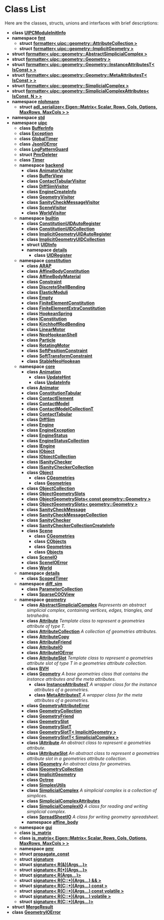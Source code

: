 
# Class List


Here are the classes, structs, unions and interfaces with brief descriptions:

* **class** [**UIPCModuleInitInfo**](class_u_i_p_c_module_init_info.md)     
* **namespace** [**fmt**](namespacefmt.md)     
    * **struct** [**formatter&lt; uipc::geometry::AttributeCollection &gt;**](structfmt_1_1formatter_3_01uipc_1_1geometry_1_1_attribute_collection_01_4.md)     
    * **struct** [**formatter&lt; uipc::geometry::ImplicitGeometry &gt;**](structfmt_1_1formatter_3_01uipc_1_1geometry_1_1_implicit_geometry_01_4.md)     
* **struct** [**formatter&lt; uipc::geometry::AbstractSimplicialComplex &gt;**](structfmt_1_1formatter_3_01uipc_1_1geometry_1_1_abstract_simplicial_complex_01_4.md)     
* **struct** [**formatter&lt; uipc::geometry::Geometry &gt;**](structfmt_1_1formatter_3_01uipc_1_1geometry_1_1_geometry_01_4.md)     
* **struct** [**formatter&lt; uipc::geometry::Geometry::InstanceAttributesT&lt; IsConst &gt; &gt;**](structfmt_1_1formatter_3_01uipc_1_1geometry_1_1_geometry_1_1_instance_attributes_t_3_01_is_const_01_4_01_4.md)     
* **struct** [**formatter&lt; uipc::geometry::Geometry::MetaAttributesT&lt; IsConst &gt; &gt;**](structfmt_1_1formatter_3_01uipc_1_1geometry_1_1_geometry_1_1_meta_attributes_t_3_01_is_const_01_4_01_4.md)     
* **struct** [**formatter&lt; uipc::geometry::SimplicialComplex &gt;**](structfmt_1_1formatter_3_01uipc_1_1geometry_1_1_simplicial_complex_01_4.md)     
* **struct** [**formatter&lt; uipc::geometry::SimplicialComplexAttributes&lt; IsConst, N &gt; &gt;**](structfmt_1_1formatter_3_01uipc_1_1geometry_1_1_simplicial_complex_attributes_3_01_is_const_00_01_n_01_4_01_4.md)     
* **namespace** [**nlohmann**](namespacenlohmann.md)     
    * **struct** [**adl\_serializer&lt; Eigen::Matrix&lt; Scalar, Rows, Cols, Options, MaxRows, MaxCols &gt; &gt;**](structnlohmann_1_1adl__serializer_3_01_eigen_1_1_matrix_3_01_scalar_00_01_rows_00_01_cols_00_01_761cd29d85d72c4c15331d22893c1439.md)     
* **namespace** [**std**](namespacestd.md) 
* **namespace** [**uipc**](namespaceuipc.md)     
    * **class** [**BufferInfo**](classuipc_1_1_buffer_info.md)     
    * **class** [**Exception**](classuipc_1_1_exception.md)     
    * **class** [**GlobalTimer**](classuipc_1_1_global_timer.md)     
    * **class** [**JsonIOError**](classuipc_1_1_json_i_o_error.md)     
    * **class** [**LogPatternGuard**](classuipc_1_1_log_pattern_guard.md)     
    * **struct** [**PmrDeleter**](structuipc_1_1_pmr_deleter.md)     
    * **class** [**Timer**](classuipc_1_1_timer.md)     
    * **namespace** [**backend**](namespaceuipc_1_1backend.md)     
        * **class** [**AnimatorVisitor**](classuipc_1_1backend_1_1_animator_visitor.md)     
        * **class** [**BufferView**](classuipc_1_1backend_1_1_buffer_view.md)     
        * **class** [**ContactTabularVisitor**](classuipc_1_1backend_1_1_contact_tabular_visitor.md)     
        * **class** [**DiffSimVisitor**](classuipc_1_1backend_1_1_diff_sim_visitor.md)     
        * **class** [**EngineCreateInfo**](classuipc_1_1backend_1_1_engine_create_info.md)     
        * **class** [**GeometryVisitor**](classuipc_1_1backend_1_1_geometry_visitor.md)     
        * **class** [**SanityCheckMessageVisitor**](classuipc_1_1backend_1_1_sanity_check_message_visitor.md)     
        * **class** [**SceneVisitor**](classuipc_1_1backend_1_1_scene_visitor.md)     
        * **class** [**WorldVisitor**](classuipc_1_1backend_1_1_world_visitor.md)     
    * **namespace** [**builtin**](namespaceuipc_1_1builtin.md)     
        * **class** [**ConstitutionUIDAutoRegister**](classuipc_1_1builtin_1_1_constitution_u_i_d_auto_register.md)     
        * **class** [**ConstitutionUIDCollection**](classuipc_1_1builtin_1_1_constitution_u_i_d_collection.md)     
        * **class** [**ImplicitGeometryUIDAutoRegister**](classuipc_1_1builtin_1_1_implicit_geometry_u_i_d_auto_register.md)     
        * **class** [**ImplicitGeometryUIDCollection**](classuipc_1_1builtin_1_1_implicit_geometry_u_i_d_collection.md)     
        * **struct** [**UIDInfo**](structuipc_1_1builtin_1_1_u_i_d_info.md)     
        * **namespace** [**details**](namespaceuipc_1_1builtin_1_1details.md)     
            * **class** [**UIDRegister**](classuipc_1_1builtin_1_1details_1_1_u_i_d_register.md)     
    * **namespace** [**constitution**](namespaceuipc_1_1constitution.md)     
        * **class** [**ARAP**](classuipc_1_1constitution_1_1_a_r_a_p.md)     
        * **class** [**AffineBodyConstitution**](classuipc_1_1constitution_1_1_affine_body_constitution.md)     
        * **class** [**AffineBodyMaterial**](classuipc_1_1constitution_1_1_affine_body_material.md)     
        * **class** [**Constraint**](classuipc_1_1constitution_1_1_constraint.md)     
        * **class** [**DiscreteShellBending**](classuipc_1_1constitution_1_1_discrete_shell_bending.md)     
        * **class** [**ElasticModuli**](classuipc_1_1constitution_1_1_elastic_moduli.md)     
        * **class** [**Empty**](classuipc_1_1constitution_1_1_empty.md)     
        * **class** [**FiniteElementConstitution**](classuipc_1_1constitution_1_1_finite_element_constitution.md)     
        * **class** [**FiniteElementExtraConstitution**](classuipc_1_1constitution_1_1_finite_element_extra_constitution.md)     
        * **class** [**HookeanSpring**](classuipc_1_1constitution_1_1_hookean_spring.md)     
        * **class** [**IConstitution**](classuipc_1_1constitution_1_1_i_constitution.md)     
        * **class** [**KirchhoffRodBending**](classuipc_1_1constitution_1_1_kirchhoff_rod_bending.md)     
        * **class** [**LinearMotor**](classuipc_1_1constitution_1_1_linear_motor.md)     
        * **class** [**NeoHookeanShell**](classuipc_1_1constitution_1_1_neo_hookean_shell.md)     
        * **class** [**Particle**](classuipc_1_1constitution_1_1_particle.md)     
        * **class** [**RotatingMotor**](classuipc_1_1constitution_1_1_rotating_motor.md)     
        * **class** [**SoftPositionConstraint**](classuipc_1_1constitution_1_1_soft_position_constraint.md)     
        * **class** [**SoftTransformConstraint**](classuipc_1_1constitution_1_1_soft_transform_constraint.md)     
        * **class** [**StableNeoHookean**](classuipc_1_1constitution_1_1_stable_neo_hookean.md)     
    * **namespace** [**core**](namespaceuipc_1_1core.md)     
        * **class** [**Animation**](classuipc_1_1core_1_1_animation.md)     
            * **class** [**UpdateHint**](classuipc_1_1core_1_1_animation_1_1_update_hint.md)     
            * **class** [**UpdateInfo**](classuipc_1_1core_1_1_animation_1_1_update_info.md)     
        * **class** [**Animator**](classuipc_1_1core_1_1_animator.md)     
        * **class** [**ConstitutionTabular**](classuipc_1_1core_1_1_constitution_tabular.md)     
        * **class** [**ContactElement**](classuipc_1_1core_1_1_contact_element.md)     
        * **class** [**ContactModel**](classuipc_1_1core_1_1_contact_model.md)     
        * **class** [**ContactModelCollectionT**](classuipc_1_1core_1_1_contact_model_collection_t.md)     
        * **class** [**ContactTabular**](classuipc_1_1core_1_1_contact_tabular.md)     
        * **class** [**DiffSim**](classuipc_1_1core_1_1_diff_sim.md)     
        * **class** [**Engine**](classuipc_1_1core_1_1_engine.md)     
        * **class** [**EngineException**](classuipc_1_1core_1_1_engine_exception.md)     
        * **class** [**EngineStatus**](classuipc_1_1core_1_1_engine_status.md)     
        * **class** [**EngineStatusCollection**](classuipc_1_1core_1_1_engine_status_collection.md)     
        * **class** [**IEngine**](classuipc_1_1core_1_1_i_engine.md)     
        * **class** [**IObject**](classuipc_1_1core_1_1_i_object.md)     
        * **class** [**IObjectCollection**](classuipc_1_1core_1_1_i_object_collection.md)     
        * **class** [**ISanityChecker**](classuipc_1_1core_1_1_i_sanity_checker.md)     
        * **class** [**ISanityCheckerCollection**](classuipc_1_1core_1_1_i_sanity_checker_collection.md)     
        * **class** [**Object**](classuipc_1_1core_1_1_object.md)     
            * **class** [**CGeometries**](classuipc_1_1core_1_1_object_1_1_c_geometries.md)     
            * **class** [**Geometries**](classuipc_1_1core_1_1_object_1_1_geometries.md)     
        * **class** [**ObjectCollection**](classuipc_1_1core_1_1_object_collection.md)     
        * **class** [**ObjectGeometrySlots**](classuipc_1_1core_1_1_object_geometry_slots.md)     
        * **class** [**ObjectGeometrySlots&lt; const geometry::Geometry &gt;**](classuipc_1_1core_1_1_object_geometry_slots_3_01const_01geometry_1_1_geometry_01_4.md)     
        * **class** [**ObjectGeometrySlots&lt; geometry::Geometry &gt;**](classuipc_1_1core_1_1_object_geometry_slots_3_01geometry_1_1_geometry_01_4.md)     
        * **class** [**SanityCheckMessage**](classuipc_1_1core_1_1_sanity_check_message.md)     
        * **class** [**SanityCheckMessageCollection**](classuipc_1_1core_1_1_sanity_check_message_collection.md)     
        * **class** [**SanityChecker**](classuipc_1_1core_1_1_sanity_checker.md)     
        * **class** [**SanityCheckerCollectionCreateInfo**](classuipc_1_1core_1_1_sanity_checker_collection_create_info.md)     
        * **class** [**Scene**](classuipc_1_1core_1_1_scene.md)     
            * **class** [**CGeometries**](classuipc_1_1core_1_1_scene_1_1_c_geometries.md)     
            * **class** [**CObjects**](classuipc_1_1core_1_1_scene_1_1_c_objects.md)     
            * **class** [**Geometries**](classuipc_1_1core_1_1_scene_1_1_geometries.md)     
            * **class** [**Objects**](classuipc_1_1core_1_1_scene_1_1_objects.md)     
        * **class** [**SceneIO**](classuipc_1_1core_1_1_scene_i_o.md)     
        * **class** [**SceneIOError**](classuipc_1_1core_1_1_scene_i_o_error.md)     
        * **class** [**World**](classuipc_1_1core_1_1_world.md)     
    * **namespace** [**details**](namespaceuipc_1_1details.md)     
        * **class** [**ScopedTimer**](classuipc_1_1details_1_1_scoped_timer.md)     
    * **namespace** [**diff\_sim**](namespaceuipc_1_1diff__sim.md)     
        * **class** [**ParameterCollection**](classuipc_1_1diff__sim_1_1_parameter_collection.md)     
        * **class** [**SparseCOOView**](classuipc_1_1diff__sim_1_1_sparse_c_o_o_view.md)     
    * **namespace** [**geometry**](namespaceuipc_1_1geometry.md)     
        * **class** [**AbstractSimplicialComplex**](classuipc_1_1geometry_1_1_abstract_simplicial_complex.md) _Represents an abstract simplicial complex, containing vertices, edges, triangles, and tetrahedra._     
        * **class** [**Attribute**](classuipc_1_1geometry_1_1_attribute.md) _Template class to represent a geometries attribute of type T._     
        * **class** [**AttributeCollection**](classuipc_1_1geometry_1_1_attribute_collection.md) _A collection of geometries attributes._     
        * **class** [**AttributeCopy**](classuipc_1_1geometry_1_1_attribute_copy.md)     
        * **class** [**AttributeFriend**](classuipc_1_1geometry_1_1_attribute_friend.md) 
        * **class** [**AttributeIO**](classuipc_1_1geometry_1_1_attribute_i_o.md)     
        * **class** [**AttributeIOError**](classuipc_1_1geometry_1_1_attribute_i_o_error.md)     
        * **class** [**AttributeSlot**](classuipc_1_1geometry_1_1_attribute_slot.md) _Template class to represent a geometries attribute slot of type T in a geometries attribute collection._     
        * **class** [**BVH**](classuipc_1_1geometry_1_1_b_v_h.md)     
        * **class** [**Geometry**](classuipc_1_1geometry_1_1_geometry.md) _A base geometries class that contains the instance attributes and the meta attributes._     
            * **class** [**InstanceAttributesT**](classuipc_1_1geometry_1_1_geometry_1_1_instance_attributes_t.md) _A wrapper class for the instance attributes of a geometries._     
            * **class** [**MetaAttributesT**](classuipc_1_1geometry_1_1_geometry_1_1_meta_attributes_t.md) _A wrapper class for the meta attributes of a geometries._     
        * **class** [**GeometryAttributeError**](classuipc_1_1geometry_1_1_geometry_attribute_error.md)     
        * **class** [**GeometryCollection**](classuipc_1_1geometry_1_1_geometry_collection.md)     
        * **class** [**GeometryFriend**](classuipc_1_1geometry_1_1_geometry_friend.md) 
        * **class** [**GeometrySlot**](classuipc_1_1geometry_1_1_geometry_slot.md)     
        * **class** [**GeometrySlotT**](classuipc_1_1geometry_1_1_geometry_slot_t.md) 
        * **class** [**GeometrySlotT&lt; ImplicitGeometry &gt;**](classuipc_1_1geometry_1_1_geometry_slot_t_3_01_implicit_geometry_01_4.md)     
        * **class** [**GeometrySlotT&lt; SimplicialComplex &gt;**](classuipc_1_1geometry_1_1_geometry_slot_t_3_01_simplicial_complex_01_4.md)     
        * **class** [**IAttribute**](classuipc_1_1geometry_1_1_i_attribute.md) _An abstract class to represent a geometries attribute._     
        * **class** [**IAttributeSlot**](classuipc_1_1geometry_1_1_i_attribute_slot.md) _An abstract class to represent a geometries attribute slot in a geometries attribute collection._     
        * **class** [**IGeometry**](classuipc_1_1geometry_1_1_i_geometry.md) _An abstract class for geometries._     
        * **class** [**IGeometryCollection**](classuipc_1_1geometry_1_1_i_geometry_collection.md)     
        * **class** [**ImplicitGeometry**](classuipc_1_1geometry_1_1_implicit_geometry.md)     
        * **class** [**Octree**](classuipc_1_1geometry_1_1_octree.md)     
        * **class** [**SimplexUtils**](classuipc_1_1geometry_1_1_simplex_utils.md)     
        * **class** [**SimplicialComplex**](classuipc_1_1geometry_1_1_simplicial_complex.md) _A simplicial complex is a collection of simplices._     
        * **class** [**SimplicialComplexAttributes**](classuipc_1_1geometry_1_1_simplicial_complex_attributes.md)     
        * **class** [**SimplicialComplexIO**](classuipc_1_1geometry_1_1_simplicial_complex_i_o.md) _A class for reading and writing simplicial complex._     
        * **class** [**SpreadSheetIO**](classuipc_1_1geometry_1_1_spread_sheet_i_o.md) _A class for writing geometry spreadsheet._     
        * **namespace** [**affine\_body**](namespaceuipc_1_1geometry_1_1affine__body.md)     
    * **namespace** [**gui**](namespaceuipc_1_1gui.md)     
    * **class** [**is\_matrix**](classuipc_1_1is__matrix.md) 
    * **class** [**is\_matrix&lt; Eigen::Matrix&lt; Scalar, Rows, Cols, Options, MaxRows, MaxCols &gt; &gt;**](classuipc_1_1is__matrix_3_01_eigen_1_1_matrix_3_01_scalar_00_01_rows_00_01_cols_00_01_options_00209f23989f4c2eaf53edf139526fd2cf.md) 
    * **namespace** [**pmr**](namespaceuipc_1_1pmr.md) 
    * **struct** [**propagate\_const**](structuipc_1_1propagate__const.md)     
    * **struct** [**signature**](structuipc_1_1signature.md) 
    * **struct** [**signature&lt; R(&)(Args...)&gt;**](structuipc_1_1signature_3_01_r_07_6_08_07_args_8_8_8_08_4.md) 
    * **struct** [**signature&lt; R(\*)(Args...)&gt;**](structuipc_1_1signature_3_01_r_07_5_08_07_args_8_8_8_08_4.md) 
    * **struct** [**signature&lt; R(Args...)&gt;**](structuipc_1_1signature_3_01_r_07_args_8_8_8_08_4.md)     
    * **struct** [**signature&lt; R(C::\*)(Args...) && &gt;**](structuipc_1_1signature_3_01_r_07_c_1_1_5_08_07_args_8_8_8_08_01_6_6_01_4.md) 
    * **struct** [**signature&lt; R(C::\*)(Args...) const &gt;**](structuipc_1_1signature_3_01_r_07_c_1_1_5_08_07_args_8_8_8_08_01const_01_4.md) 
    * **struct** [**signature&lt; R(C::\*)(Args...) const volatile &gt;**](structuipc_1_1signature_3_01_r_07_c_1_1_5_08_07_args_8_8_8_08_01const_01volatile_01_4.md) 
    * **struct** [**signature&lt; R(C::\*)(Args...) volatile &gt;**](structuipc_1_1signature_3_01_r_07_c_1_1_5_08_07_args_8_8_8_08_01volatile_01_4.md) 
    * **struct** [**signature&lt; R(C::\*)(Args...)&gt;**](structuipc_1_1signature_3_01_r_07_c_1_1_5_08_07_args_8_8_8_08_4.md) 
* **struct** [**MergeResult**](structuipc_1_1_global_timer_1_1_merge_result.md)     
* **class** [**GeometryIOError**](classuipc_1_1geometry_1_1_geometry_i_o_error.md)     

